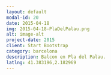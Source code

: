 ```yaml
---
layout: default
modal-id: 20
date: 2015-04-18
img: 2015-04-18-PlaDelPalau.png
alt: image-alt
project-date: 2015
client: Start Bootstrap
category: barcelona
description: Balcon en Pla del Palau.
latlng: 41.383196,2.182969
---
```

